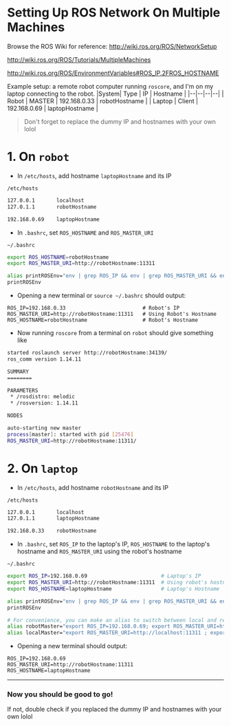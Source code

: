 # Setting Up ROS Network On Multiple Machines

Browse the ROS Wiki for reference:
http://wiki.ros.org/ROS/NetworkSetup

http://wiki.ros.org/ROS/Tutorials/MultipleMachines

http://wiki.ros.org/ROS/EnvironmentVariables#ROS_IP.2FROS_HOSTNAME

Example setup: a remote robot computer running `roscore`, and I'm on my laptop connecting to the robot.
|System| Type | IP | Hostname |
|--|--|--|--|
| Robot | MASTER | 192.168.0.33 | robotHostname |
| Laptop | Client | 192.168.0.69 | laptopHostname |

> Don't forget to replace the dummy IP and hostnames with your own lolol

# 1. On `robot`

* In `/etc/hosts`, add hostname `laptopHostname` and its IP

`/etc/hosts`
```bash
127.0.0.1       localhost
127.0.1.1       robotHostname

192.168.0.69    laptopHostname
```

* In `.bashrc`,  set `ROS_HOSTNAME` and `ROS_MASTER_URI`

`~/.bashrc`
```bash
export ROS_HOSTNAME=robotHostname
export ROS_MASTER_URI=http://robotHostname:11311

alias printROSEnv="env | grep ROS_IP && env | grep ROS_MASTER_URI && env | grep ROS_HOSTNAME"
printROSEnv
```
* Opening a new terminal or `source ~/.bashrc` should output:
```
ROS_IP=192.168.0.33                         # Robot's IP
ROS_MASTER_URI=http://robotHostname:11311   # Using Robot's Hostname
ROS_HOSTNAME=robotHostname                  # Robot's Hostname
```
* Now running `roscore` from a terminal on `robot` should give something like
```bash
started roslaunch server http://robotHostname:34139/
ros_comm version 1.14.11

SUMMARY
========

PARAMETERS
 * /rosdistro: melodic
 * /rosversion: 1.14.11

NODES

auto-starting new master
process[master]: started with pid [25476]
ROS_MASTER_URI=http://robotHostname:11311/
```
# 2. On `laptop`

* In `/etc/hosts`, add hostname  `robotHostname` and its IP

`/etc/hosts`
```bash
127.0.0.1       localhost
127.0.1.1       laptopHostname

192.168.0.33    robotHostname
```
* In `.bashrc`,  set `ROS_IP` to the laptop's IP, `ROS_HOSTNAME` to the laptop's hostname and `ROS_MASTER_URI` using the robot's hostname

`~/.bashrc`
```bash
export ROS_IP=192.168.0.69                        # Laptop's IP
export ROS_MASTER_URI=http://robotHostname:11311  # Using robot's hostname
export ROS_HOSTNAME=laptopHostname                # Laptop's Hostname

alias printROSEnv="env | grep ROS_IP && env | grep ROS_MASTER_URI && env | grep ROS_HOSTNAME"
printROSEnv

# For convenience, you can make an alias to switch between local and remote masters
alias robotMaster="export ROS_IP=192.168.0.69; export ROS_MASTER_URI=http://robotHostname:11311 ; export ROS_HOSTNAME=laptopHostname"
alias localMaster="export ROS_MASTER_URI=http://localhost:11311 ; export ROS_HOSTNAME=localhost"
```

* Opening a new terminal should output:
```
ROS_IP=192.168.0.69
ROS_MASTER_URI=http://robotHostname:11311
ROS_HOSTNAME=laptopHostname
```

---

### Now you should be good to go!

If not, double check if you replaced the dummy IP and hostnames with your own lolol
